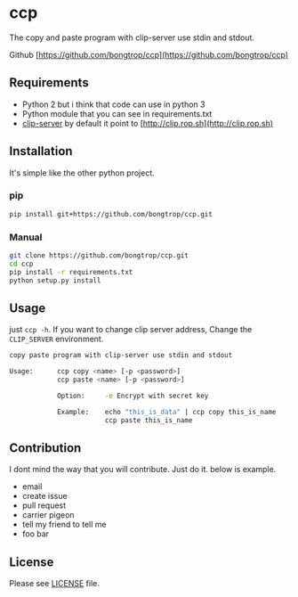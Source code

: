 # ccp

The copy and paste program with clip-server use stdin and stdout.

Github [https://github.com/bongtrop/ccp](https://github.com/bongtrop/ccp)

## Requirements

- Python 2 but i think that code can use in python 3
- Python module that you can see in requirements.txt
- [clip-server](https://github.com/bongtrop/clip-server) by default it point to [http://clip.rop.sh](http://clip.rop.sh)

## Installation

It's simple like the other python project.

### pip 

```bash
pip install git+https://github.com/bongtrop/ccp.git
```

### Manual

```bash
git clone https://github.com/bongtrop/ccp.git
cd ccp
pip install -r requirements.txt
python setup.py install
```

## Usage

just ```ccp -h```. If you want to change clip server address, Change the `CLIP_SERVER` environment.

```bash
copy paste program with clip-server use stdin and stdout

Usage:      ccp copy <name> [-p <password>]
            ccp paste <name> [-p <password>]

            Option:     -e Encrypt with secret key

            Example:    echo "this_is_data" | ccp copy this_is_name
                        ccp paste this_is_name
```

## Contribution

I dont mind the way that you will contribute. Just do it. below is example.

- email
- create issue
- pull request
- carrier pigeon
- tell my friend to tell me
- foo bar

## License

Please see [LICENSE](LICENSE) file.
